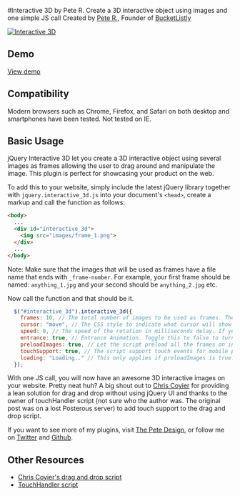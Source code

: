 #Interactive 3D by Pete R.
Create a 3D interactive object using images and one simple JS call
Created by [Pete R.](http://www.thepetedesign.com), Founder of [BucketListly](http://www.bucketlistly.com)

[![Interactive 3D](http://www.thepetedesign.com/images/interactive_3d.png "Interactive 3D")](http://www.thepetedesign.com/demos/interactive_3d.html)

## Demo
[View demo](http://www.thepetedesign.com/demos/interactive_3d.html)

## Compatibility
Modern browsers such as Chrome, Firefox, and Safari on both desktop and smartphones have been tested. Not tested on IE.

## Basic Usage
jQuery Interactive 3D let you create a 3D interactive object using several images as frames allowing the user to drag around and manipulate the image. This plugin is perfect for showcasing your product on the web.

To add this to your website, simply include the latest jQuery library together with `jquery.interactive_3d.js` into your document's `<head>`, create a markup and call the function as follows:

````html
<body>
  ...
  <div id="interactive_3d">
    <img src="images/frame_1.png">
  </div>
  ...
</body>
````
Note: Make sure that the images that will be used as frames have a file name that ends with `_frame-number`. For example, your first frame should be named: `anything_1.jpg` and your second should be `anything_2.jpg` etc.

Now call the function and that should be it.
 
````javascript
  $("#interactive_3d").interactive_3d({
    frames: 10, // The total number of images to be used as frames. The higher, the smoother your interaction will be. The default value is 10 frames.
    cursor: "move", // The CSS style to indicate what cursor will show when the user hover the object. The default value is "move"
    speed: 0, // The speed of the rotation in milliseconds delay. If you have small number of frames and the rotation seems too fast and not smooth, increase this value to 50 - 100 milliseconds delay. The default value is 0.
    entrance: true, // Entrance Animation. Toggle this to false to turn it off. The default value is true.
    preloadImages: true, // Let the script preload all the frames on initial load. Toggle this to false to turn it off. The default value is true.
    touchSupport: true, // The script support touch events for mobile phones. If this interferes with your website behaviour, you can toggle this to false. The default value is true.
    loading: "Loading.." // This only applies if preloadImages is true. This option let you show a loading indicator while the script is preloading the images. The option accepts HTML. Toggle this to false to turn this off. The default value is "Loading.."
  });
````

With one JS call, you will now have an awesome 3D interactive images on your website. Pretty neat huh? A big shout out to [Chris Coyier](http://css-tricks.com/snippets/jquery/draggable-without-jquery-ui/) for providing a lean solution for drag and drop without using jQuery UI and thanks to the owner of touchHandler script (not sure who the author was. The original post was on a lost Posterous server) to add touch support to the drag and drop script.

If you want to see more of my plugins, visit [The Pete Design](http://www.thepetedesign.com/#design), or follow me on [Twitter](http://www.twitter.com/peachananr) and [Github](http://www.github.com/peachananr).

## Other Resources
- [Chris Coyier's drag and drop script](http://css-tricks.com/snippets/jquery/draggable-without-jquery-ui/)
- [TouchHandler script](http://stackoverflow.com/questions/5186441/javascript-drag-and-drop-for-touch-devices)
